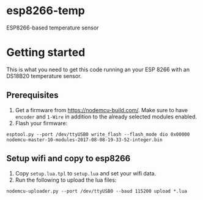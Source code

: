 # esp8266-temp
ESP8266-based temperature sensor

# Getting started

This is what you need to get this code running an your ESP 8266 with an
DS18B20 temperature sensor.

## Prerequisites

1. Get a firmware from https://nodemcu-build.com/. Make sure to have
`encoder` and `1-Wire` in addition to the already selected modules
enabled.
2. Flash your firmware:

```
esptool.py --port /dev/ttyUSB0 write_flash --flash_mode dio 0x00000 nodemcu-master-10-modules-2017-08-08-19-33-52-integer.bin
```


## Setup wifi and copy to esp8266

1. Copy `setup.lua.tpl` to `setup.lua` and set your wifi data.
2. Run the following to upload the lua files:

```
nodemcu-uploader.py --port /dev/ttyUSB0 --baud 115200 upload *.lua
```
